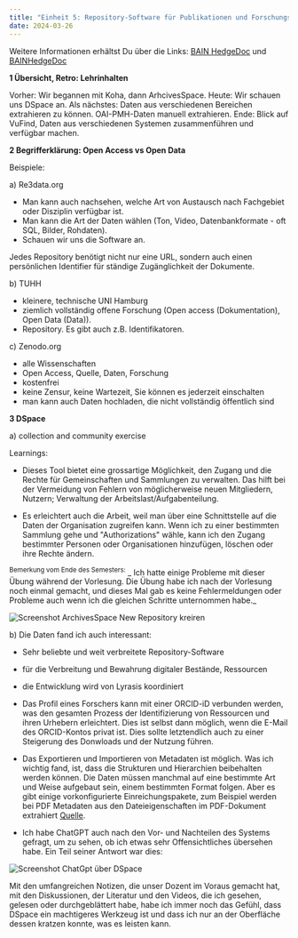 ```yaml
---
title: "Einheit 5: Repository-Software für Publikationen und Forschungsdaten"
date: 2024-03-26
---
```

Weitere Informationen erhältst Du über die Links: 
<a href="https://pad.gwdg.de/ycs5WlX8R_6aiNDebpvJoA# #">BAIN HedgeDoc</a>
und <a href="https://pad.gwdg.de/suv2C7XsSrWtf9O7VRFJXg#">BAINHedgeDoc</a>

**1 Übersicht, Retro: Lehrinhalten**

Vorher: Wir begannen mit Koha, dann ArhcivesSpace.
Heute: Wir schauen uns DSpace an. 
Als nächstes: Daten aus verschiedenen Bereichen extrahieren zu können. OAI-PMH-Daten manuell extrahieren. 
Ende: Blick auf VuFind, Daten aus verschiedenen Systemen zusammenführen und verfügbar machen.

**2 Begrifferklärung: Open Access vs Open Data**

Beispiele: 

a) Re3data.org 
- Man kann auch nachsehen, welche Art von Austausch nach Fachgebiet oder Disziplin verfügbar ist.
- Man kann die Art der Daten wählen (Ton, Video, Datenbankformate - oft SQL, Bilder, Rohdaten).
- Schauen wir uns die Software an.

Jedes Repository benötigt nicht nur eine URL, sondern auch einen persönlichen Identifier für ständige Zugänglichkeit der Dokumente. 

b) TUHH
- kleinere, technische UNI Hamburg
- ziemlich vollständig offene Forschung (Open access (Dokumentation), Open Data (Data)). 
- Repository. Es gibt auch z.B. Identifikatoren.

c) Zenodo.org
- alle Wissenschaften
- Open Access, Quelle, Daten, Forschung
- kostenfrei
- keine Zensur, keine Wartezeit, Sie können es jederzeit einschalten
- man kann auch Daten hochladen, die nicht vollständig öffentlich sind

**3 DSpace**

a) collection and community exercise

Learnings:

- Dieses Tool bietet eine grossartige Möglichkeit, den Zugang und die Rechte für Gemeinschaften und Sammlungen zu verwalten. Das hilft bei der Vermeidung von Fehlern von möglicherweise neuen Mitgliedern, Nutzern; Verwaltung der Arbeitslast/Aufgabenteilung.

- Es erleichtert auch die Arbeit, weil man über eine Schnittstelle auf die Daten der Organisation zugreifen kann. Wenn ich zu einer bestimmten Sammlung gehe und "Authorizations" wähle, kann ich den Zugang bestimmter Personen oder Organisationen hinzufügen, löschen oder ihre Rechte ändern.

<sup>Bemerkung vom Ende des Semesters:</sup> _ Ich hatte einige Probleme mit dieser Übung während der Vorlesung. Die Übung habe ich nach der Vorlesung noch einmal gemacht, und dieses Mal gab es keine Fehlermeldungen oder Probleme auch wenn ich die gleichen Schritte unternommen habe._

<img src="/BAIN_lerntagebuch/docs/assets/images/10_Screenshot_2024_03_26.png" alt="Screenshot ArchivesSpace New Repository kreiren">

b) Die Daten fand ich auch interessant:
- Sehr beliebte und weit verbreitete Repository-Software
- für die Verbreitung und Bewahrung digitaler Bestände, Ressourcen
- die Entwicklung wird von Lyrasis koordiniert
- Das Profil eines Forschers kann mit einer ORCID-iD verbunden werden, was den gesamten Prozess der Identifizierung von Ressourcen und ihren Urhebern erleichtert. Dies ist selbst dann möglich, wenn die E-Mail des ORCID-Kontos privat ist. Dies sollte letztendlich auch zu einer Steigerung des Donwloads und der Nutzung führen.
- Das Exportieren und Importieren von Metadaten ist möglich. Was ich wichtig fand, ist, dass die Strukturen und Hierarchien beibehalten werden können. Die Daten müssen manchmal auf eine bestimmte Art und Weise aufgebaut sein, einem bestimmten Format folgen. Aber es gibt einige vorkonfigurierte Einreichungspakete, zum Beispiel werden bei PDF Metadaten aus den Dateieigenschaften im PDF-Dokument extrahiert <a href="https://wiki.lyrasis.org/display/DSDOC7x/Importing+and+Exporting+Content+via+Packages">Quelle<a>.
 
- Ich habe ChatGPT auch nach den Vor- und Nachteilen des Systems gefragt, um zu sehen, ob ich etwas sehr Offensichtliches übersehen habe. Ein Teil seiner Antwort war dies:

<img src="/BAIN_lerntagebuch/docs/assets/images/11_Screenshot_2024_03_26.png" alt="Screenshot ChatGpt über DSpace">

Mit den umfangreichen Notizen, die unser Dozent im Voraus gemacht hat, mit den Diskussionen, der Literatur und den Videos, die ich gesehen, gelesen oder durchgeblättert habe, habe ich immer noch das Gefühl, dass DSpace ein machtigeres Werkzeug ist und dass ich nur an der Oberfläche dessen kratzen konnte, was es leisten kann.


